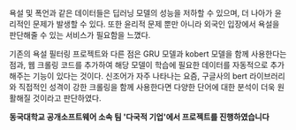 욕설 및 폭언과 같은 데이터들은 딥러닝 모델의 성능을 저하할 수 있으며, 더 나아가 윤리적인 문제가 발생할 수 있다. 또한 윤리적 문제 뿐만 아니라 외국인 입장에서 욕설을 판단해줄 수 있는 서비스가 필요함을 느꼈다. 

기존의 욕설 필터링 프로젝트와 다른 점은 GRU 모델과 kobert 모델을 함께 사용한다는 점과, 웹 크롤링 코드를 추가하여 해당 모델이 학습에 필요한 데이터를 자동적으로 추가해주는 기능이 있다는 것이다. 신조어가 자주 나타나는 요즘, 구글사의 bert 라이브러리와 직접적인 성격이 강한 크롤링을 함께 사용한다면 다양한 단어에 대한 분석이 더욱 원활해질 것이라고 판단하였다.

**동국대학교 공개소프트웨어 소속 팀 '다국적 기업'에서 프로젝트를 진행하였습니다**

